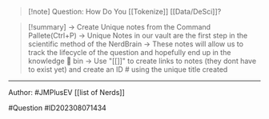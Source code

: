 
>[!note] Question: 
> How Do You [[Tokenize]] [[Data/DeSci]]?


>[!summary] 
>-> Create Unique notes from the Command Pallete(Ctrl+P)
>-> Unique Notes in our vault are the first step in the scientific method of the NerdBrain
-> These notes will allow us to track the lifecycle of the question and hopefully end up in the knowledge 🧠 bin
-> Use "[[]]" to create links to notes (they dont have to exist yet) and create an ID # using the unique title created 



---


Author: #JMPlusEV  [[list of Nerds]]

#Question #ID202308071434